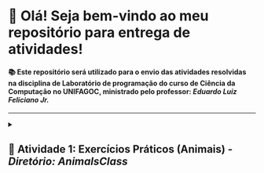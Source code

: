 # 👋 Olá! Seja bem-vindo ao meu repositório para entrega de atividades!

#### 📚 Este repositório será utilizado para o envio das atividades resolvidas na disciplina de **Laboratório de programação** do curso de Ciência da Computação no **UNIFAGOC**, ministrado pelo professor: *Eduardo Luiz Feliciano Jr.*

---

<details>
  <summary><h2>📌 Atividade 1: Exercícios Práticos (Animais) - <em>Diretório: AnimalsClass</em></h2></summary>

## 🛠 Conceitos de POO com Java

Este projeto demonstra o uso prático de **POO** com Java.  
O objetivo é apresentar exemplos claros de como **criar**, **manipular**, **abastrair**, **implementar** e **consumir** os recursos proporcionados pelo paradigma.

---

### 📋 Estrutura dos Dados

A classe `AnimalsClass` define a estrutura de cada animal sendo a nossa classe abstrata:

```java
public abstract class AnimalsClass {
    private String name;
    private String song;
    private String color;
    private Integer age;
    // Constructor, Getters and Setters 
    public abstract String emitSong();    
    public abstract String alterSong(String newSong);
}
```

## 🔭 3 Classes implementando a abstração

### 🧩 Classes

<table>
  <thead>
    <tr>
      <th>Nome da classe</th>
      <th>Nome setado no objeto</th>
      <th>Som setado</th>
      <th>Cor setada</th>
      <th>Idade setada</th>
    </tr>
  </thead>
  <tbody>
    <tr>
      <td>HorseClass</td>
      <td>Flash</td>
      <td>Relincho</td>
      <td>Brown</td>
      <td>12</td>
    </tr>
    <tr>
      <td>CatClass</td>
      <td>Garfield</td>
      <td>Miado</td>
      <td>orange</td>
      <td>46</td>
    </tr>
    <tr>
      <td>DogClass</td>
      <td>Max</td>
      <td>Latido</td>
      <td>white</td>
      <td>22</td>
    </tr>
  </tbody>
</table>

### 🧩 Funções Implementadas

#### ● Function1️⃣ emitSong() 
▶Mostra no console o nome do animal e o som emitido por ele.

#### ● Function2️⃣ alterSong(String newSong)
▶Mostra no console o nome do animal e informa que ele recebeu um novo som, faz a troca do valor e chama a função emitSong.

#### ● Function3️⃣ insertInCart(List<AnimalsClass> animals)
▶Mostra no console uma mensagem que o veterinário pegou algum animal e o inseriu na carrocinha para cada um dos elementos presentes no array.

</details>
